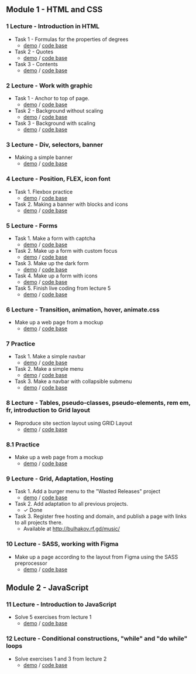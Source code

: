 ## Module 1 - HTML and CSS

### 1 Lecture - Introduction in HTML

- Task 1 - Formulas for the properties of degrees
  - [demo](https://bulhakovolexii.github.io/Prog-academy-homeworks/1-lecture-homework/task1.html) / [code base](https://github.com/bulhakovolexii/Prog-academy-homeworks/blob/main/1-lecture-homework/task1.html) 
- Task 2 -  Quotes
  - [demo](https://bulhakovolexii.github.io/Prog-academy-homeworks/1-lecture-homework/task2.html) / [code base](https://github.com/bulhakovolexii/Prog-academy-homeworks/blob/main/1-lecture-homework/task2.html)
- Task 3 - Сontents
  - [demo](https://bulhakovolexii.github.io/Prog-academy-homeworks/1-lecture-homework/task3.html) / [code base](https://github.com/bulhakovolexii/Prog-academy-homeworks/blob/main/1-lecture-homework/task3.html)

### 2 Lecture - Work with graphic

- Task 1 - Anchor to top of page.
  - [demo](https://bulhakovolexii.github.io/Prog-academy-homeworks/2-lecture-homework/task1.html) / [code base](https://github.com/bulhakovolexii/Prog-academy-homeworks/blob/main/2-lecture-homework/task1.html)
- Task 2 - Background without scaling
  - [demo](https://bulhakovolexii.github.io/Prog-academy-homeworks/2-lecture-homework/task2.html) / [code base](https://github.com/bulhakovolexii/Prog-academy-homeworks/blob/main/2-lecture-homework/task2.html)
- Task 3 - Background with scaling
  - [demo](https://bulhakovolexii.github.io/Prog-academy-homeworks/2-lecture-homework/task3.html) / [code base](https://github.com/bulhakovolexii/Prog-academy-homeworks/blob/main/2-lecture-homework/task3.html)

### 3 Lecture - Div, selectors, banner

- Making a simple banner
  - [demo](https://bulhakovolexii.github.io/Prog-academy-homeworks/3-lecture-homework/index.html) / [code base](https://github.com/bulhakovolexii/Prog-academy-homeworks/blob/main/3-lecture-homework/)

### 4 Lecture - Position, FLEX, icon font 

- Task 1. Flexbox practice
  - [demo](https://bulhakovolexii.github.io/Prog-academy-homeworks/4-lecture-homework/task1/index.html) / [code base](https://github.com/bulhakovolexii/Prog-academy-homeworks/blob/main/4-lecture-homework/task1/)
- Task 2. Making a banner with blocks and icons
  - [demo](https://bulhakovolexii.github.io/Prog-academy-homeworks/4-lecture-homework/task2/index.html) / [code base](https://github.com/bulhakovolexii/Prog-academy-homeworks/blob/main/4-lecture-homework/task2/)

### 5 Lecture - Forms

- Task 1. Make a form with captcha
  - [demo](https://bulhakovolexii.github.io/Prog-academy-homeworks/5-lecture-homework/task1/index.html) / [code base](https://github.com/bulhakovolexii/Prog-academy-homeworks/blob/main/5-lecture-homework/task1/)
- Task 2. Make up a form with custom focus
  - [demo](https://bulhakovolexii.github.io/Prog-academy-homeworks/5-lecture-homework/task2/index.html) / [code base](https://github.com/bulhakovolexii/Prog-academy-homeworks/blob/main/5-lecture-homework/task2/)
- Task 3. Make up the dark form
  - [demo](https://bulhakovolexii.github.io/Prog-academy-homeworks/5-lecture-homework/task3/index.html) / [code base](https://github.com/bulhakovolexii/Prog-academy-homeworks/blob/main/5-lecture-homework/task3/)
- Task 4. Make up a form with icons
  - [demo](https://bulhakovolexii.github.io/Prog-academy-homeworks/5-lecture-homework/task4/index.html) / [code base](https://github.com/bulhakovolexii/Prog-academy-homeworks/blob/main/5-lecture-homework/task4/)
- Task 5. Finish live coding from lecture 5
  - [demo](https://bulhakovolexii.github.io/Prog-academy-homeworks/5-lecture-homework/task5/index.html) / [code base](https://github.com/bulhakovolexii/Prog-academy-homeworks/blob/main/5-lecture-homework/task5/)

### 6 Lecture - Transition, animation, hover, animate.css

- Make up a web page from a mockup
  - [demo](https://bulhakovolexii.github.io/Prog-academy-homeworks/6-lecture-homework/index.html) / [code base](https://github.com/bulhakovolexii/Prog-academy-homeworks/blob/main/6-lecture-homework/)

### 7 Practice

- Task 1. Make a simple navbar
  - [demo](https://bulhakovolexii.github.io/Prog-academy-homeworks/7-lecture-homework/task1/index.html) / [code base](https://github.com/bulhakovolexii/Prog-academy-homeworks/blob/main/7-lecture-homework/task1/)
- Task 2. Make a simple menu
  - [demo](https://bulhakovolexii.github.io/Prog-academy-homeworks/7-lecture-homework/task2/index.html) / [code base](https://github.com/bulhakovolexii/Prog-academy-homeworks/blob/main/7-lecture-homework/task2/)
- Task 3. Make a navbar with collapsible submenu
  - [demo](https://bulhakovolexii.github.io/Prog-academy-homeworks/7-lecture-homework/task3/index.html) / [code base](https://github.com/bulhakovolexii/Prog-academy-homeworks/blob/main/7-lecture-homework/task3/)

### 8 Lecture - Tables, pseudo-classes, pseudo-elements, rem em, fr, introduction to Grid layout

- Reproduce site section layout using GRID Layout
  - [demo](https://bulhakovolexii.github.io/Prog-academy-homeworks/8-lecture-homework/index.html) / [code base](https://github.com/bulhakovolexii/Prog-academy-homeworks/blob/main/8-lecture-homework/)

### 8.1 Practice 

- Make up a web page from a mockup
  - [demo](https://bulhakovolexii.github.io/Prog-academy-homeworks/8.1-lecture-homework/index.html) / [code base](https://github.com/bulhakovolexii/Prog-academy-homeworks/blob/main/8.1-lecture-homework/)

### 9 Lecture - Grid, Adaptation, Hosting 

- Task 1. Add a burger menu to the "Wasted Releases" project
  - [demo](https://bulhakovolexii.github.io/Prog-academy-homeworks/9-lecture-homework/index.html) / [code base](https://github.com/bulhakovolexii/Prog-academy-homeworks/blob/main/9-lecture-homework/)
- Task 2. Add adaptation to all previous projects.
  - ✓ Done
- Task 3. Register free hosting and domain, and publish a page with links to all projects there.
  - Available at http://bulhakov.rf.gd/music/

### 10 Lecture -  SASS, working with Figma

- Make up a page according to the layout from Figma using the SASS preprocessor
  - [demo](https://bulhakovolexii.github.io/Prog-academy-homeworks/10-lecture-homework/index.html) / [code base](https://github.com/bulhakovolexii/Prog-academy-homeworks/blob/main/10-lecture-homework/)

## Module 2 - JavaScript

### 11 Lecture - Introduction to JavaScript

- Solve 5 exercises from lecture 1
  - [demo](https://bulhakovolexii.github.io/Prog-academy-homeworks/11-lecture-homework/index.html) / [code base](https://github.com/bulhakovolexii/Prog-academy-homeworks/blob/main/11-lecture-homework/)

### 12 Lecture - Conditional constructions, "while" and "do while" loops

- Solve exercises 1 and 3 from lecture 2
  - [demo](https://bulhakovolexii.github.io/Prog-academy-homeworks/12-lecture-homework/index.html) / [code base](https://github.com/bulhakovolexii/Prog-academy-homeworks/blob/main/12-lecture-homework/)